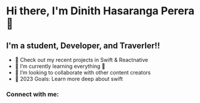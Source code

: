 # Hi there, I'm Dinith Hasaranga Perera 👋 

## I'm a student, Developer, and Traverler!!

- 🔭 Check out my recent projects in Swift & Reactnative
- 🌱 I’m currently learning everything 🤣
- 👯 I’m looking to collaborate with other content creators
- 🥅 2023 Goals: Learn more deep about swift

### Connect with me:



